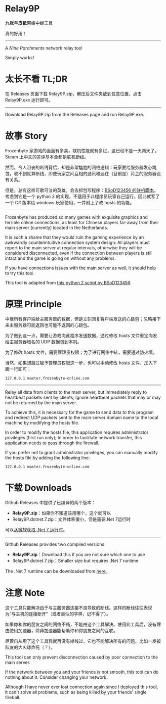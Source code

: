 # Relay9P

**九张羊皮纸**网络中继工具

真的好用！

---

A *Nine Parchments* network relay tool

Simply works!

# 太长不看 TL;DR

在 Releases 页面下载 Relay9P.zip，解压后文件夹放到任意位置，点击 Relay9P.exe 运行即可。

---

Download Relay9P.zip from the Releases page and run Relay9P.exe.

# 故事 Story

Frozenbyte 家游戏的画面有多美，联机性能就有多烂，这已经不是一天两天了。Steam 上中文的差评基本全都是联机断线。

然而，令人沮丧的断线背后，却是非常尴尬的网络逻辑：玩家要给服务器发心跳包，收不到就算断线，即使玩家之间互相的通讯和远在（目前是）荷兰的服务器没有关系。

但是，总有这样可歌可泣的英雄，会去抓包写程序：[BSoD123456 的联机脚本](https://gist.github.com/BSoD123456/4161c185e4f9d0bfa6a4b5ea41cab21f)。考虑到它是一个 python 2 的实现，不适用于非程序员玩家自己运行。因此就写了一个 C# 版本给 windows 玩家使用，一并附上了改 hosts 的功能。

---

Frozenbyte has produced so many games with exquisite graphics and terrible online connections, as least for Chinese players far-away from their main server (currently) located in the Netherlands.

It is such a shame that they would ruin the gaming experience by an awkwardly counterintuitive connection system design: All players must report to the main server at regular intervals, otherwise they will be considered disconnected, even if the connection between players is still intact and the game is going on without any problems.

If you have connections issues with the main server as well, it should help to try this tool.

This tool is adapted from [this python 2 script by BSoD123456](https://gist.github.com/BSoD123456/4161c185e4f9d0bfa6a4b5ea41cab21f).

# 原理 Principle

中继所有客户端给主服务器的数据，但是立刻回复客户端发送的心跳包；忽略接下来主服务器可能返回也可能不返回的心跳包。

为了做到这一点，需要让游戏向此程序发送数据，通过修改 hosts 文件重定向发给主服务器域名的 UDP 数据包到本机。

为了修改 hosts 文件，需要管理员权限；为了进行网络中转，需要通过防火墙。

当然，如果想跳过赋予管理员权限这一步，也可以手动修改 hosts 文件，加入下面一行即可：

```
127.0.0.1 master.frozenbyte-online.com
```

---

Relay all data from clients to the main server, but immediately reply to heartbeat packets sent by clients; Ignore heartbeat packets that may or may not be returned by the main server.

To achieve this, it is necessary for the game to send data to this program and redirect UDP packets sent to the main server domain name to the local machine by modifying the hosts file.

In order to modify the hosts file, this application requires administrator privileges (first run only); In order to facilitate network transfer, this application needs to pass through the firewall.

If you prefer not to grant administrator privileges, you can manually modify the hosts file by adding the following line:
```
127.0.0.1 master.frozenbyte-online.com
```

# 下载 Downloads

Github Releases 中提供了已编译的两个版本：
- **Relay9P.zip**：如果你不知道该用哪个，这个就可以
- Relay9P.dotnet.7.zip：文件体积很小，但是需要.Net 7运行时

可以[从微软获取 .Net 7 运行时](https://dotnet.microsoft.com/en-us/download/dotnet/7.0)。

---

Github Releases provides two compiled versions:
- **Relay9P.zip**：Download this if you are not sure which one to use
- Relay9P.dotnet.7.zip：Smaller size but requires .Net 7 runtime

The .Net 7 runtime can be downloaded from [here](https://dotnet.microsoft.com/en-us/download/dotnet/7.0)。

# 注意 Note

这个工具只能解决由于与主服务器连接不良导致的断线。这样的断线往往表现为“与主机的连接断开”（或者类似的字样，记不得了）。

如果你和你的朋友之间的网络不畅，不能由这个工具解决。使用此工具后，没有理由使用加速器，除非加速器能帮助你和你朋友之间的互联。

尽管自从用了这个工具我就再没有掉线过，它也不能解决所有的问题，比如一发被队友的大火球炸死（？）。

This tool can only prevent disconnection caused by poor connection to the main server.

If the network between you and your friends is not smooth, this tool can do nothing about it. Consider changing your network.

Although I have never ever lost connection again since I deployed this tool, it can't solve all problems, such as being killed by your friends' single fireball.